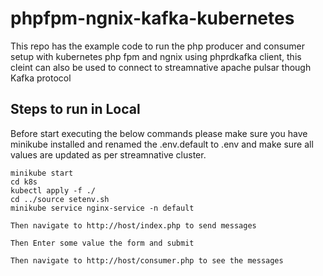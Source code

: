 # phpfpm-ngnix-kafka-kubernetes

This repo has the example code to run the php producer and consumer setup with kubernetes php fpm and ngnix using phprdkafka client, this cleint can also be used to connect to streamnative apache pulsar though Kafka protocol

## Steps to run in Local

Before start executing the below commands please make sure you have minikube installed and renamed the .env.default to .env and make sure all values are updated as per streamnative cluster.
    
    minikube start
    cd k8s
    kubectl apply -f ./
    cd ../source setenv.sh
    minikube service nginx-service -n default

    Then navigate to http://host/index.php to send messages

    Then Enter some value the form and submit

    Then navigate to http://host/consumer.php to see the messages
     




